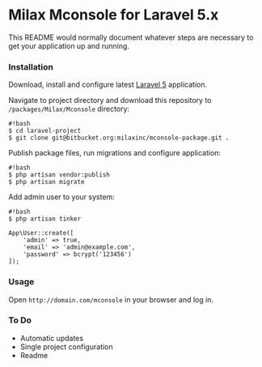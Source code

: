 # Milax Mconsole for Laravel 5.x #

This README would normally document whatever steps are necessary to get your application up and running.

### Installation ###

Download, install and configure latest [Laravel 5](http://laravel.com) application.

Navigate to project directory and download this repository to `/packages/Milax/Mconsole` directory:

```
#!bash
$ cd laravel-project
$ git clone git@bitbucket.org:milaxinc/mconsole-package.git .
```

Publish package files, run migrations and configure application:

```
#!bash
$ php artisan vendor:publish
$ php artisan migrate
```

Add admin user to your system:
```
#!bash
$ php artisan tinker

App\User::create([
    'admin' => true,
    'email' => 'admin@example.com',
    'password' => bcrypt('123456')
]);
```

### Usage ###

Open `http://domain.com/mconsole` in your browser and log in.

### To Do ###

* Automatic updates
* Single project configuration
* Readme